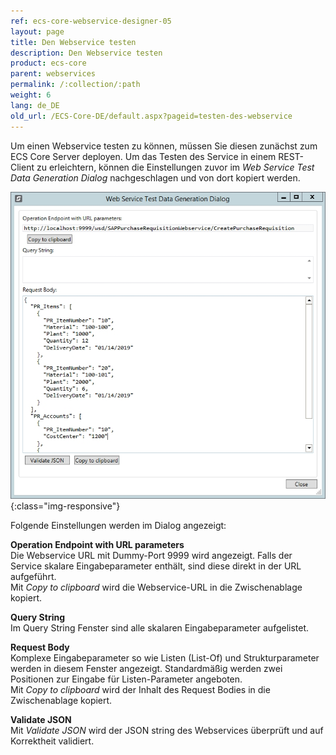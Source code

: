 ```yaml
---
ref: ecs-core-webservice-designer-05
layout: page
title: Den Webservice testen
description: Den Webservice testen
product: ecs-core
parent: webservices
permalink: /:collection/:path
weight: 6
lang: de_DE
old_url: /ECS-Core-DE/default.aspx?pageid=testen-des-webservice
---
```


Um einen Webservice testen zu können, müssen Sie diesen zunächst zum ECS Core Server deployen. 
Um das Testen des Service in einem REST-Client zu erleichtern, können die Einstellungen zuvor im *Web Service Test Data Generation Dialog* nachgeschlagen und von dort kopiert werden. 

![ecscore-webservicetestdialog](/img/content/ecscore-wsd_20.jpg){:class="img-responsive"}

Folgende Einstellungen werden im Dialog angezeigt:

**Operation Endpoint with URL parameters** <br>
Die Webservice URL mit Dummy-Port 9999 wird angezeigt. Falls der Service skalare Eingabeparameter enthält, sind diese direkt in der URL aufgeführt. <br>
Mit *Copy to clipboard* wird die Webservice-URL in die Zwischenablage kopiert. 

**Query String** <br>
Im Query String Fenster sind alle skalaren Eingabeparameter aufgelistet. 

**Request Body** <br>
Komplexe Eingabeparameter so wie Listen (List-Of) und Strukturparameter werden in diesem Fenster angezeigt. Standardmäßig werden zwei Positionen zur Eingabe für Listen-Parameter angeboten. <br> 
Mit *Copy to clipboard* wird der Inhalt des Request Bodies in die Zwischenablage kopiert. 

**Validate JSON** <br>
Mit *Validate JSON* wird der JSON string des Webservices überprüft und auf Korrektheit validiert. 
